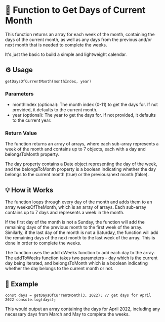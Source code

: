 # :calendar: Function to Get Days of Current Month
<p>This function returns an array for each week of the month, containing the days of the current month, as well as any days from the previous and/or next month that is needed to complete the weeks.</p>
<p>It's just the basic to build a simple and lightweight calendar.</p>

## :gear: Usage

` getDaysOfCurrentMonth(monthIndex, year) `

### Parameters
- monthIndex (optional): The month index (0-11) to get the days for. If not provided, it defaults to the current month.
- year (optional): The year to get the days for. If not provided, it defaults to the current year.

### Return Value
<p>The function returns an array of arrays, where each sub-array represents a week of the month and contains up to 7 objects, each with a day and belongsToMonth property.</p>

<p>The day property contains a Date object representing the day of the week, and the belongsToMonth property is a boolean indicating whether the day belongs to the current month (true) or the previous/next month (false).</p>

## :bulb: How it Works
<p>The function loops through every day of the month and adds them to an array weeksOfTheMonth, which is an array of arrays. Each sub-array contains up to 7 days and represents a week in the month.</p>

<p>If the first day of the month is not a Sunday, the function will add the remaining days of the previous month to the first week of the array. Similarly, if the last day of the month is not a Saturday, the function will add the remaining days of the next month to the last week of the array. This is done in order to complete the weeks.</p>

<p>The function uses the addToWeeks function to add each day to the array. The addToWeeks function takes two parameters - day which is the current day being iterated, and belongsToMonth which is a boolean indicating whether the day belongs to the current month or not.</p>

## :rocket: Example

` const days = getDaysOfCurrentMonth(3, 2022); // get days for April 2022
console.log(days); `

<p>This would output an array containing the days for April 2022, including any necessary days from March and May to complete the weeks.</p>
